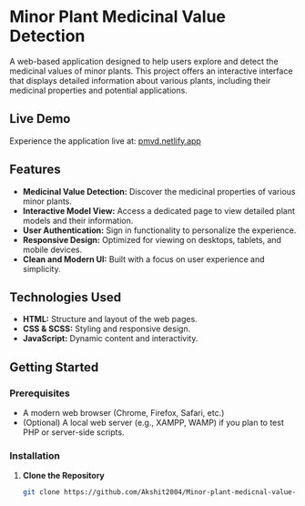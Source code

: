 # Minor Plant Medicinal Value Detection

A web-based application designed to help users explore and detect the medicinal values of minor plants. This project offers an interactive interface that displays detailed information about various plants, including their medicinal properties and potential applications.

## Live Demo

Experience the application live at: [pmvd.netlify.app](https://pmvd.netlify.app)

## Features

- **Medicinal Value Detection:** Discover the medicinal properties of various minor plants.
- **Interactive Model View:** Access a dedicated page to view detailed plant models and their information.
- **User Authentication:** Sign in functionality to personalize the experience.
- **Responsive Design:** Optimized for viewing on desktops, tablets, and mobile devices.
- **Clean and Modern UI:** Built with a focus on user experience and simplicity.

## Technologies Used

- **HTML:** Structure and layout of the web pages.
- **CSS & SCSS:** Styling and responsive design.
- **JavaScript:** Dynamic content and interactivity.

## Getting Started

### Prerequisites

- A modern web browser (Chrome, Firefox, Safari, etc.)
- (Optional) A local web server (e.g., XAMPP, WAMP) if you plan to test PHP or server-side scripts.

### Installation

1. **Clone the Repository**

   ```bash
   git clone https://github.com/Akshit2004/Minor-plant-medicnal-value-detection-.git
